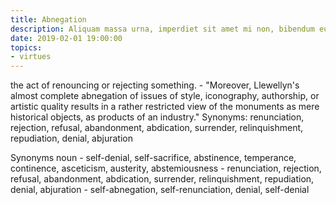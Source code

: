 ```yaml
---
title: Abnegation
description: Aliquam massa urna, imperdiet sit amet mi non, bibendum euismod est.
date: 2019-02-01 19:00:00
topics: 
- virtues
---
```


the act of renouncing or rejecting something.
	- "Moreover, Llewellyn's almost complete abnegation of issues of style, iconography, authorship, or artistic quality results in a rather restricted view of the monuments as mere historical objects, as products of an industry."
Synonyms: renunciation, rejection, refusal, abandonment, abdication, surrender, relinquishment, repudiation, denial, abjuration

Synonyms
    noun
        - self-denial, self-sacrifice, abstinence, temperance, continence, asceticism, austerity, abstemiousness
        - renunciation, rejection, refusal, abandonment, abdication, surrender, relinquishment, repudiation, denial, abjuration
        - self-abnegation, self-renunciation, denial, self-denial

